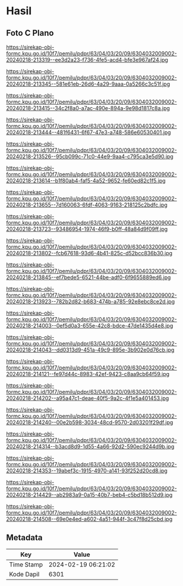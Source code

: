 # Hasil

## Foto C Plano

https://sirekap-obj-formc.kpu.go.id/10f7/pemilu/pdpr/63/04/03/20/09/6304032009002-20240218-213319--ee3d2a23-f736-4fe5-acd4-bfe3e967af24.jpg

https://sirekap-obj-formc.kpu.go.id/10f7/pemilu/pdpr/63/04/03/20/09/6304032009002-20240218-213345--581e61eb-26d6-4a29-9aaa-0a5266c3c51f.jpg

https://sirekap-obj-formc.kpu.go.id/10f7/pemilu/pdpr/63/04/03/20/09/6304032009002-20240218-213415--34c2f8a0-a7ac-490e-894a-9e98d1817c8a.jpg

https://sirekap-obj-formc.kpu.go.id/10f7/pemilu/pdpr/63/04/03/20/09/6304032009002-20240218-213444--481f6431-6f67-47e3-a748-586e60530401.jpg

https://sirekap-obj-formc.kpu.go.id/10f7/pemilu/pdpr/63/04/03/20/09/6304032009002-20240218-213526--95cb099c-71c0-44e9-9aa4-c795ca3e5d90.jpg

https://sirekap-obj-formc.kpu.go.id/10f7/pemilu/pdpr/63/04/03/20/09/6304032009002-20240218-213614--b1f80ab4-faf5-4a52-9652-fe60ed82c1f5.jpg

https://sirekap-obj-formc.kpu.go.id/10f7/pemilu/pdpr/63/04/03/20/09/6304032009002-20240218-213655--7d160063-6fdf-4063-9163-218125c2bdfc.jpg

https://sirekap-obj-formc.kpu.go.id/10f7/pemilu/pdpr/63/04/03/20/09/6304032009002-20240218-213723--93486954-1974-46f9-b0ff-48a84d9f09ff.jpg

https://sirekap-obj-formc.kpu.go.id/10f7/pemilu/pdpr/63/04/03/20/09/6304032009002-20240218-213802--fcb67618-93d6-4b41-825c-d52bcc836b30.jpg

https://sirekap-obj-formc.kpu.go.id/10f7/pemilu/pdpr/63/04/03/20/09/6304032009002-20240218-213845--ef7bede5-6521-44be-adf0-6f9655889ed6.jpg

https://sirekap-obj-formc.kpu.go.id/10f7/pemilu/pdpr/63/04/03/20/09/6304032009002-20240218-213923--782b2d82-b683-474b-a785-92e8ebc8ce2d.jpg

https://sirekap-obj-formc.kpu.go.id/10f7/pemilu/pdpr/63/04/03/20/09/6304032009002-20240218-214003--0ef5d0a3-655e-42c8-bdce-47de1435d4e8.jpg

https://sirekap-obj-formc.kpu.go.id/10f7/pemilu/pdpr/63/04/03/20/09/6304032009002-20240218-214043--dd0313d9-451a-49c9-895e-3b902e0d76cb.jpg

https://sirekap-obj-formc.kpu.go.id/10f7/pemilu/pdpr/63/04/03/20/09/6304032009002-20240218-214121--fe97d44c-8983-42ef-9423-c8aa9cb64f59.jpg

https://sirekap-obj-formc.kpu.go.id/10f7/pemilu/pdpr/63/04/03/20/09/6304032009002-20240218-214202--a95a47c1-deae-40f5-9a2c-4f1e5a401453.jpg

https://sirekap-obj-formc.kpu.go.id/10f7/pemilu/pdpr/63/04/03/20/09/6304032009002-20240218-214240--00e2b598-3034-48cd-9570-2d03201f29df.jpg

https://sirekap-obj-formc.kpu.go.id/10f7/pemilu/pdpr/63/04/03/20/09/6304032009002-20240218-214314--b3acd8d9-1d55-4a66-92d2-590ec9244d9b.jpg

https://sirekap-obj-formc.kpu.go.id/10f7/pemilu/pdpr/63/04/03/20/09/6304032009002-20240218-214353--19abef3c-1915-4970-a141-93f252d20cd8.jpg

https://sirekap-obj-formc.kpu.go.id/10f7/pemilu/pdpr/63/04/03/20/09/6304032009002-20240218-214429--ab2983a9-0a15-40b7-beb4-c5bd18b512d9.jpg

https://sirekap-obj-formc.kpu.go.id/10f7/pemilu/pdpr/63/04/03/20/09/6304032009002-20240218-214508--69e0e4ed-a602-4a51-944f-3c47f8d25cbd.jpg


## Metadata

| Key        | Value               |
| ---------- | ------------------- |
| Time Stamp | 2024-02-19 06:21:02 |
| Kode Dapil | 6301                |



